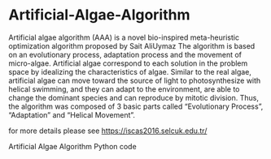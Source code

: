 # Artificial-Algae-Algorithm

Artificial algae algorithm (AAA) is a novel bio-inspired meta-heuristic optimization algorithm proposed by Sait AliUymaz 
The algorithm is based on an evolutionary process, adaptation process and the movement of micro-algae.
Artificial algae correspond to each solution in the problem space by idealizing the characteristics of algae. Similar to the real algae, artificial algae can move toward the source of light to photosynthesize with helical swimming, and they can adapt to the environment, are able to change the dominant species and can reproduce by mitotic division. Thus, the algorithm was composed of 3 basic parts called “Evolutionary Process”, “Adaptation” and “Helical Movement”.

for more details please see https://iscas2016.selcuk.edu.tr/

Artificial Algae Algorithm Python code
